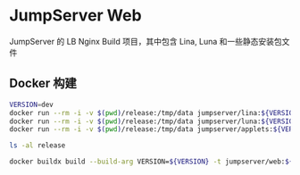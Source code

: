 # JumpServer Web

JumpServer 的 LB Nginx Build 项目，其中包含 Lina, Luna 和一些静态安装包文件

## Docker 构建
```bash
VERSION=dev
docker run --rm -i -v $(pwd)/release:/tmp/data jumpserver/lina:${VERSION} cp -R /opt/lina /tmp/data
docker run --rm -i -v $(pwd)/release:/tmp/data jumpserver/luna:${VERSION} cp -R /opt/lina /tmp/data
docker run --rm -i -v $(pwd)/release:/tmp/data jumpserver/applets:${VERSION} cp -R /opt/applets /tmp/data
```
```bash
ls -al release
```
```bash
docker buildx build --build-arg VERSION=${VERSION} -t jumpserver/web:${VERSION} . --load
```
